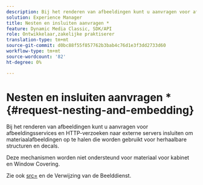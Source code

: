```yaml
---
description: Bij het renderen van afbeeldingen kunt u aanvragen voor afbeeldingsservices en HTTP-verzoeken naar externe servers insluiten om materiaalafbeeldingen op te halen die worden gebruikt voor herhaalbare structuren en decals.
solution: Experience Manager
title: Nesten en insluiten aanvragen *
feature: Dynamic Media Classic, SDK/API
role: Ontwikkelaar,zakelijke praktiserer
translation-type: tm+mt
source-git-commit: d0bc88f55f857762b3bab4c76d1e3f3dd2733d60
workflow-type: tm+mt
source-wordcount: '82'
ht-degree: 0%

---
```



# Nesten en insluiten aanvragen *{#request-nesting-and-embedding}

Bij het renderen van afbeeldingen kunt u aanvragen voor afbeeldingsservices en HTTP-verzoeken naar externe servers insluiten om materiaalafbeeldingen op te halen die worden gebruikt voor herhaalbare structuren en decals.

Deze mechanismen worden niet ondersteund voor materiaal voor kabinet en Window Covering.

Zie ook [src=](../../../../../../ir-api/http-protocol/image-rendering-api-ref/c-ir-http-protocol-ref/c-ir-http-protocol-command-reference/r-ir-src.md#reference-62c98abad22149d68d405ed6aaff8272) en de Verwijzing van de Beelddienst.
